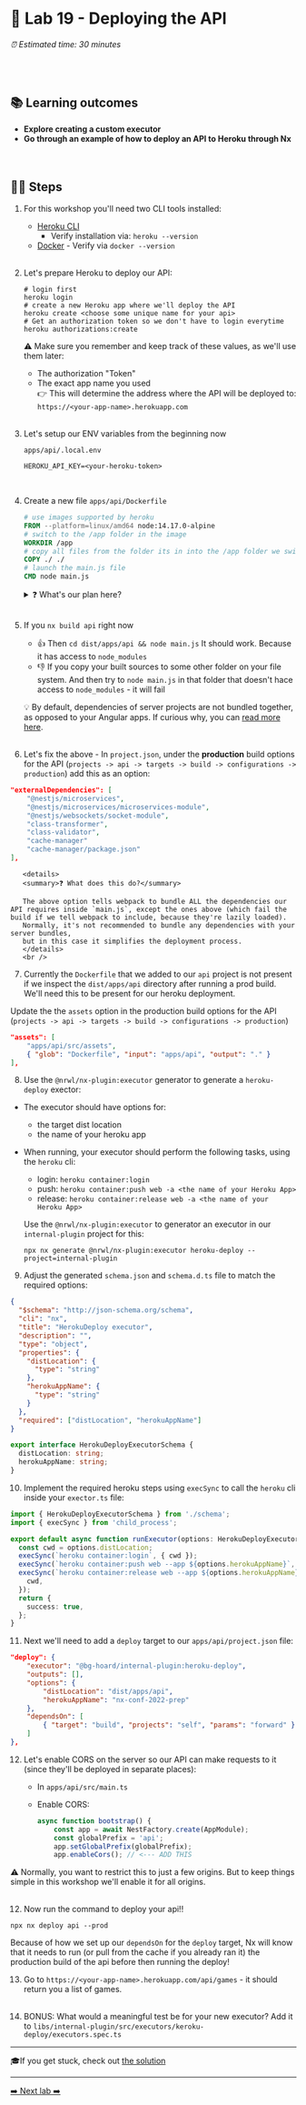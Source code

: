 # 🧲 Lab 19 - Deploying the API

###### ⏰ Estimated time: 30 minutes

<br />

## 📚 Learning outcomes

- **Explore creating a custom executor**
- **Go through an example of how to deploy an API to Heroku through Nx**
  <br /><br /><br />

## 🏋️‍♀️ Steps

1. For this workshop you'll need two CLI tools installed:

   - [Heroku CLI](https://devcenter.heroku.com/articles/heroku-cli#download-and-install)
     - Verify installation via: `heroku --version`
   - [Docker](https://www.docker.com/get-started) - Verify via `docker --version`
     <br /> <br />

2. Let's prepare Heroku to deploy our API:

   ```shell
   # login first
   heroku login
   # create a new Heroku app where we'll deploy the API
   heroku create <choose some unique name for your api>
   # Get an authorization token so we don't have to login everytime
   heroku authorizations:create
   ```

   ⚠️ Make sure you remember and keep track of these values, as we'll use them later:

   - The authorization "Token"
   - The exact app name you used  
      👉 This will determine the address where the API will
     be deployed to: `https://<your-app-name>.herokuapp.com`
     <br /> <br />

3. Let's setup our ENV variables from the beginning now

   `apps/api/.local.env`

   ```
   HEROKU_API_KEY=<your-heroku-token>
   ```

   <br />

4. Create a new file `apps/api/Dockerfile`

   ```dockerfile
   # use images supported by heroku
   FROM --platform=linux/amd64 node:14.17.0-alpine
   # switch to the /app folder in the image
   WORKDIR /app
   # copy all files from the folder its in into the /app folder we switched to
   COPY ./ ./
   # launch the main.js file
   CMD node main.js
   ```

   <details>
   <summary>❓ What's our plan here?</summary>

   Heroku allows you to do container deployments.
   You define a Docker image that will run your server code.
   You then point the Heroku CLI to your image, and it will build it, deploy it, and run it at the remote address.

   So the plan is:

   - define a Docker image and have it sit idly in our app's source folder
   - when we want to deploy, we'll build our app to `dist/apps/api`
   - as part of the build, we need to make sure that our `Dockerfile` makes it into `dist/apps/api`
   - because it will be in the same folder as our built assets, it will copy all of them into the container via the `COPY ./ ./` instruction
   - and then run the server via `CMD node main.js`
   </details>
   <br />

5. If you `nx build api` right now

   - 👍 Then `cd dist/apps/api && node main.js`
     It should work. Because it has access to `node_modules`
   - 👎 If you copy your built sources to some other folder on your file system.
     And then try to `node main.js` in that folder that doesn't hace access to `node_modules` - it will fail

   💡 By default, dependencies of server projects are not bundled together, as opposed to your Angular apps.
   If curious why, you can [read more here](https://github.com/nestjs/nest/issues/1706#issuecomment-579248915).
   <br /> <br />

6. Let's fix the above - In `project.json`, under the **production** build options for the API (`projects -> api -> targets -> build -> configurations -> production`)
   add this as an option:

```json
"externalDependencies": [
    "@nestjs/microservices",
    "@nestjs/microservices/microservices-module",
    "@nestjs/websockets/socket-module",
    "class-transformer",
    "class-validator",
    "cache-manager"
    "cache-manager/package.json"
],
```

       <details>
       <summary>❓ What does this do?</summary>

       The above option tells webpack to bundle ALL the dependencies our API requires inside `main.js`, except the ones above (which fail the build if we tell webpack to include, because they're lazily loaded).
       Normally, it's not recommended to bundle any dependencies with your server bundles,
       but in this case it simplifies the deployment process.
       </details>
       <br />

7. Currently the `Dockerfile` that we added to our `api` project is not present if we inspect the `dist/apps/api` directory after running a prod build. We'll need this to be present for our heroku deployment.

Update the the `assets` option in the production build options for the API (`projects -> api -> targets -> build -> configurations -> production`)

```json
"assets": [
    "apps/api/src/assets",
    { "glob": "Dockerfile", "input": "apps/api", "output": "." }
],
```

8. Use the `@nrwl/nx-plugin:executor` generator to generate a `heroku-deploy` exector:

- The executor should have options for:
  - the target dist location
  - the name of your heroku app
- When running, your executor should perform the following tasks, using the `heroku` cli:

  - login: `heroku container:login`
  - push: `heroku container:push web -a <the name of your Heroku App>`
  - release: `heroku container:release web -a <the name of your Heroku App>`

  Use the `@nrwl/nx-plugin:executor` to generator an executor in our `internal-plugin` project for this:

  ```shell
  npx nx generate @nrwl/nx-plugin:executor heroku-deploy --project=internal-plugin
  ```

9. Adjust the generated `schema.json` and `schema.d.ts` file to match the required options:

```json
{
  "$schema": "http://json-schema.org/schema",
  "cli": "nx",
  "title": "HerokuDeploy executor",
  "description": "",
  "type": "object",
  "properties": {
    "distLocation": {
      "type": "string"
    },
    "herokuAppName": {
      "type": "string"
    }
  },
  "required": ["distLocation", "herokuAppName"]
}
```

```typescript
export interface HerokuDeployExecutorSchema {
  distLocation: string;
  herokuAppName: string;
}
```

10. Implement the required heroku steps using `execSync` to call the `heroku` cli inside your `exector.ts` file:

```typescript
import { HerokuDeployExecutorSchema } from './schema';
import { execSync } from 'child_process';

export default async function runExecutor(options: HerokuDeployExecutorSchema) {
  const cwd = options.distLocation;
  execSync(`heroku container:login`, { cwd });
  execSync(`heroku container:push web --app ${options.herokuAppName}`, { cwd });
  execSync(`heroku container:release web --app ${options.herokuAppName}`, {
    cwd,
  });
  return {
    success: true,
  };
}
```

11. Next we'll need to add a `deploy` target to our `apps/api/project.json` file:

```json
"deploy": {
    "executor": "@bg-hoard/internal-plugin:heroku-deploy",
    "outputs": [],
    "options": {
        "distLocation": "dist/apps/api",
        "herokuAppName": "nx-conf-2022-prep"
    },
    "dependsOn": [
        { "target": "build", "projects": "self", "params": "forward" }
    ]
},
```

12. Let's enable CORS on the server so our API can make requests to it (since they'll be deployed in separate places):

    - In `apps/api/src/main.ts`
    - Enable CORS:

      ```ts
      async function bootstrap() {
          const app = await NestFactory.create(AppModule);
          const globalPrefix = 'api';
          app.setGlobalPrefix(globalPrefix);
          app.enableCors(); // <--- ADD THIS
      ```

⚠️ Normally, you want to restrict this to just a few origins. But to keep things simple in this workshop we'll enable it for all origins.
<br /> <br />

12. Now run the command to deploy your api!!

```shell
npx nx deploy api --prod
```

Because of how we set up our `dependsOn` for the `deploy` target, Nx will know that it needs to run (or pull from the cache if you already ran it) the production build of the api before then running the deploy!

13. Go to `https://<your-app-name>.herokuapp.com/api/games` - it should return you a list of games.
    <br /> <br />

14. BONUS: What would a meaningful test be for your new executor? Add it to `libs/internal-plugin/src/executors/keroku-deploy/executors.spec.ts`

---

🎓If you get stuck, check out [the solution](SOLUTION.md)

---

[➡️ Next lab ➡️](../lab20/LAB.md)
